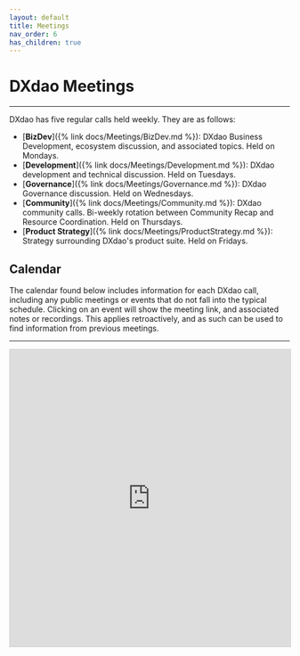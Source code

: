 ```yaml
---
layout: default
title: Meetings
nav_order: 6
has_children: true
---
```


# DXdao Meetings

___

DXdao has five regular calls held weekly. They are as follows:

- [**BizDev**]({% link docs/Meetings/BizDev.md %}): DXdao Business Development, ecosystem discussion, and associated topics. Held on Mondays.
- [**Development**]({% link docs/Meetings/Development.md %}): DXdao development and technical discussion. Held on Tuesdays.
- [**Governance**]({% link docs/Meetings/Governance.md %}): DXdao Governance discussion. Held on Wednesdays.
- [**Community**]({% link docs/Meetings/Community.md %}): DXdao community calls. Bi-weekly rotation between Community Recap and Resource Coordination. Held on Thursdays.
- [**Product Strategy**]({% link docs/Meetings/ProductStrategy.md %}): Strategy surrounding DXdao's product suite. Held on Fridays.

## Calendar 

The calendar found below includes information for each DXdao call, including any public meetings or events that do not fall into the typical schedule. Clicking on an event will show the meeting link, and associated notes or recordings. This applies retroactively, and as such can be used to find information from previous meetings.

___

 <iframe class="airtable-embed" src="https://airtable.com/embed/shrsNufwx2gWfZ5LH?backgroundColor=teal&viewControls=on" frameborder="0" onmousewheel="" width="100%" height="533" style="background: transparent; border: 1px solid #ccc;"></iframe>
       
